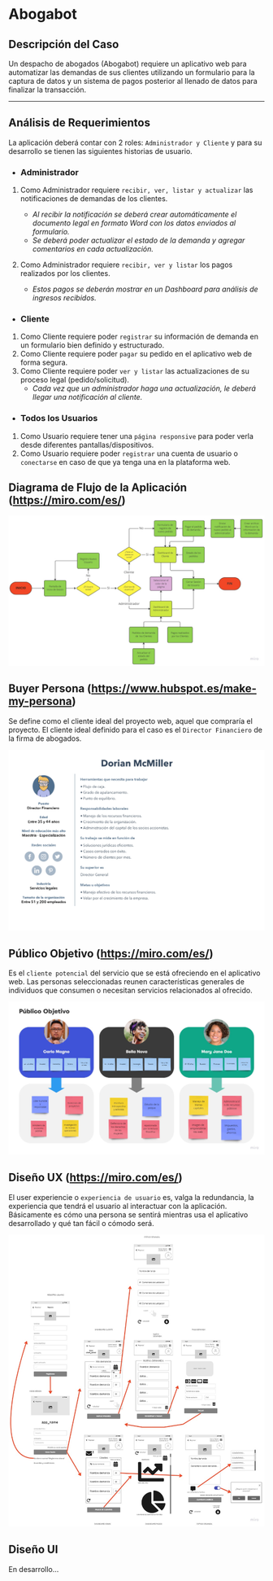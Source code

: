 # Abogabot

## Descripción del Caso
Un despacho de abogados (Abogabot) requiere un aplicativo web para automatizar las demandas de sus clientes utilizando un formulario para la captura de datos y un sistema de pagos posterior al llenado de datos para finalizar la transacción.
<hr/>

## Análisis de Requerimientos
La aplicación deberá contar con 2 roles: `Administrador y Cliente` y para su desarrollo se tienen las siguientes historias de usuario.
<br/>

  * ### Administrador
  1. Como Administrador requiere `recibir, ver, listar y actualizar` las notificaciones de demandas de los clientes.
     * *Al recibir la notificación se deberá crear automáticamente el documento legal en formato Word con los datos enviados al formulario.*
     * *Se deberá poder actualizar el estado de la demanda y agregar comentarios en cada actualización.*

  2. Como Administrador requiere `recibir, ver y listar` los pagos realizados por los clientes.
     * *Estos pagos se deberán mostrar en un Dashboard para análisis de ingresos recibidos.*

  * ### Cliente
  1. Como Cliente requiere poder `registrar` su información de demanda en un formulario bien definido y estructurado.
  2. Como Cliente requiere poder `pagar` su pedido en el aplicativo web de forma segura.
  3. Como Cliente requiere poder `ver y listar` las actualizaciones de su proceso legal (pedido/solicitud).
     * *Cada vez que un administrador haga una actualización, le deberá llegar una notificación al cliente.*

  * ### Todos los Usuarios
  1. Como Usuario requiere tener una `página responsive` para poder verla desde diferentes pantallas/dispositivos.
  2. Como Usuario requiere poder `registrar` una cuenta de usuario o `conectarse` en caso de que ya tenga una en la plataforma web.

## Diagrama de Flujo de la Aplicación (https://miro.com/es/)
![flowchart app](/assets/images/flowchart_app.jpg)

## Buyer Persona (https://www.hubspot.es/make-my-persona)
Se define como el cliente ideal del proyecto web, aquel que compraría el proyecto. El cliente ideal definido para el caso es el `Director Financiero` de la firma de abogados.

![buyer_persona](/assets/images/buyer_pr.jpg)

## Público Objetivo (https://miro.com/es/)
Es el `cliente potencial` del servicio que se está ofreciendo en el aplicativo web. Las personas seleccionadas reunen características generales de individuos que consumen o necesitan servicios relacionados al ofrecido.

![publico_objetivo](/assets/images/publico_objetivo.jpg)

## Diseño UX (https://miro.com/es/)
El user experiencie o `experiencia de usuario` es, valga la redundancia, la experiencia que tendrá el usuario al interactuar con la aplicación. Básicamente es cómo una persona se sentirá mientras usa el aplicativo desarrollado y qué tan fácil o cómodo será.

![wireframe_ux](/assets/images/wireframe_ux.jpg)

## Diseño UI 
En desarrollo...
